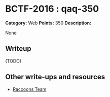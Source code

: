 # BCTF-2016 : qaq-350

**Category:** Web
**Points:** 350
**Description:**

None

## Writeup

(TODO)

## Other write-ups and resources

* [Raccoons Team](https://github.com/raccoons-team/ctf/tree/master/2016-03-19-bctf/web-350-QAQ)
